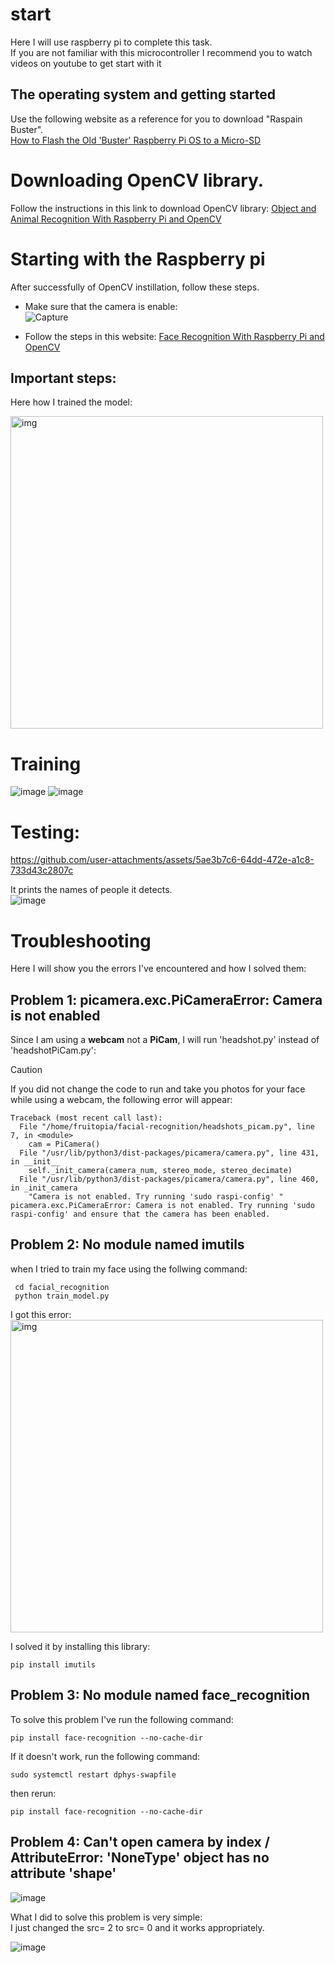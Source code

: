 # start
Here I will use raspberry pi to complete this task. <br>
If you are not familiar with this microcontroller I recommend you to watch videos on youtube to get start with it

## The operating system and getting started

Use the following website as a reference for you to download "Raspain Buster". <br>
[How to Flash the Old 'Buster' Raspberry Pi OS to a Micro-SD](https://core-electronics.com.au/guides/flash-buster-os-pi/) 

# Downloading OpenCV library. 
Follow the instructions in this link to download OpenCV library: [Object and Animal Recognition With Raspberry Pi and OpenCV](https://core-electronics.com.au/guides/object-identify-raspberry-pi/)<br>

# Starting with the Raspberry pi 
After successfully of OpenCV instillation, follow these steps.

- Make sure that the camera is enable: <br>
![Capture](https://github.com/user-attachments/assets/45a6a621-289f-4e96-9f66-a90735ccbefa)

- Follow the steps in this website: [Face Recognition With Raspberry Pi and OpenCV](https://core-electronics.com.au/guides/face-identify-raspberry-pi/)

## Important steps:
Here how I trained the model:<br>

<img src="https://github.com/user-attachments/assets/fa422d53-d8d4-4edc-8a95-c21162db0470" alt="img" width= 500>


# Training

![image](https://github.com/user-attachments/assets/16ec4d69-806d-4635-a383-de755fe268ec)
![image](https://github.com/user-attachments/assets/24016895-9bf4-49bc-b661-146a55ce01cf)

# Testing:




https://github.com/user-attachments/assets/5ae3b7c6-64dd-472e-a1c8-733d43c2807c




It prints the names of people it detects.<br> 
![image](https://github.com/user-attachments/assets/390f0ae1-4dc2-4f90-a4db-e17b74170dc0)




# Troubleshooting
Here I will show you the errors I've encountered and how I solved them:

## Problem 1: picamera.exc.PiCameraError: Camera is not enabled
Since I am using a **webcam** not a **PiCam**, I will run 'headshot.py' instead of 'headshotPiCam.py': 

> [!CAUTION]
> If you did not change the code to run and take you photos for your face while using a webcam, the following error will appear:
```
Traceback (most recent call last):
  File "/home/fruitopia/facial-recognition/headshots_picam.py", line 7, in <module>
    cam = PiCamera()
  File "/usr/lib/python3/dist-packages/picamera/camera.py", line 431, in __init__
    self._init_camera(camera_num, stereo_mode, stereo_decimate)
  File "/usr/lib/python3/dist-packages/picamera/camera.py", line 460, in _init_camera
    "Camera is not enabled. Try running 'sudo raspi-config' "
picamera.exc.PiCameraError: Camera is not enabled. Try running 'sudo raspi-config' and ensure that the camera has been enabled.
```

## Problem 2: No module named imutils

when I tried to train my face using the follwing command:<br>
```
 cd facial_recognition
 python train_model.py

```
I got this error:<br>
<img src="https://github.com/user-attachments/assets/37bb14b2-e4a5-44d3-9d66-e9c920485f4d" alt="img" width= 500>

I solved it by installing this library:
```
pip install imutils
```

## Problem 3: No module named face_recognition

To solve this problem I've run the following command:
```
pip install face-recognition --no-cache-dir
```
If it doesn't work, run the following command:<br>
```
sudo systemctl restart dphys-swapfile
```

then rerun: 
```
pip install face-recognition --no-cache-dir
```

## Problem 4: Can't open camera by index / AttributeError: 'NoneType' object has no attribute 'shape'

![image](https://github.com/user-attachments/assets/d79c5068-295d-4d11-a9e3-8b46cc503087)

What I did to solve this problem is very simple:<br>
I just changed the src= 2 to src= 0 and it works appropriately. <br>

![image](https://github.com/user-attachments/assets/c51ed806-99f2-42cc-ace8-41af7cfa6b8d)









